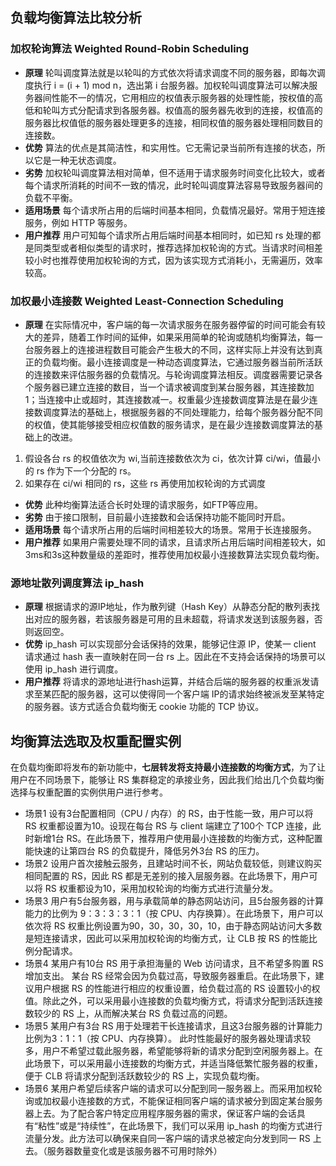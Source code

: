 ## 负载均衡算法比较分析

### 加权轮询算法 Weighted Round-Robin Scheduling
- **原理**
轮叫调度算法就是以轮叫的方式依次将请求调度不同的服务器，即每次调度执行 i = (i + 1) mod n，选出第 i 台服务器。加权轮叫调度算法可以解决服务器间性能不一的情况，它用相应的权值表示服务器的处理性能，按权值的高低和轮叫方式分配请求到各服务器。权值高的服务器先收到的连接，权值高的服务器比权值低的服务器处理更多的连接，相同权值的服务器处理相同数目的连接数。
- **优势**
算法的优点是其简洁性，和实用性。它无需记录当前所有连接的状态，所以它是一种无状态调度。
- **劣势**
加权轮叫调度算法相对简单，但不适用于请求服务时间变化比较大，或者每个请求所消耗的时间不一致的情况，此时轮叫调度算法容易导致服务器间的负载不平衡。
- **适用场景**
每个请求所占用的后端时间基本相同，负载情况最好。常用于短连接服务，例如 HTTP 等服务。
- **用户推荐**
用户可知每个请求所占用后端时间基本相同时，如已知 rs 处理的都是同类型或者相似类型的请求时，推荐选择加权轮询的方式。当请求时间相差较小时也推荐使用加权轮询的方式，因为该实现方式消耗小，无需遍历，效率较高。

### 加权最小连接数 Weighted Least-Connection Scheduling
- **原理**
在实际情况中，客户端的每一次请求服务在服务器停留的时间可能会有较大的差异，随着工作时间的延伸，如果采用简单的轮询或随机均衡算法，每一台服务器上的连接进程数目可能会产生极大的不同，这样实际上并没有达到真正的负载均衡。最小连接调度是一种动态调度算法，它通过服务器当前所活跃的连接数来评估服务器的负载情况。与轮询调度算法相反。调度器需要记录各个服务器已建立连接的数目，当一个请求被调度到某台服务器，其连接数加1；当连接中止或超时，其连接数减一。权重最少连接数调度算法是在最少连接数调度算法的基础上，根据服务器的不同处理能力，给每个服务器分配不同的权值，使其能够接受相应权值数的服务请求，是在最少连接数调度算法的基础上的改进。
 1. 假设各台 rs 的权值依次为 wi,当前连接数依次为 ci，依次计算 ci/wi，值最小的 rs 作为下一个分配的 rs。
 2. 如果存在 ci/wi 相同的 rs，这些 rs 再使用加权轮询的方式调度
- **优势**
此种均衡算法适合长时处理的请求服务，如FTP等应用。
- **劣势**
由于接口限制，目前最小连接数和会话保持功能不能同时开启。
- **适用场景**
每个请求所占用的后端时间相差较大的场景。常用于长连接服务。
- **用户推荐**
如果用户需要处理不同的请求，且请求所占用后端时间相差较大，如3ms和3s这种数量级的差距时，推荐使用加权最小连接数算法实现负载均衡。

### 源地址散列调度算法 ip_hash
- **原理**
根据请求的源IP地址，作为散列键（Hash Key）从静态分配的散列表找出对应的服务器，若该服务器是可用的且未超载，将请求发送到该服务器，否则返回空。
- **优势**
ip_hash 可以实现部分会话保持的效果，能够记住源 IP，使某一 client 请求通过 hash 表一直映射在同一台 rs 上。因此在不支持会话保持的场景可以使用 ip_hash 进行调度。
- **用户推荐**
将请求的源地址进行hash运算，并结合后端的服务器的权重派发请求至某匹配的服务器，这可以使得同一个客户端 IP的请求始终被派发至某特定的服务器。该方式适合负载均衡无 cookie 功能的 TCP 协议。

## 均衡算法选取及权重配置实例
在负载均衡即将发布的新功能中，**七层转发将支持最小连接数的均衡方式**，为了让用户在不同场景下，能够让 RS 集群稳定的承接业务，因此我们给出几个负载均衡选择与权重配置的实例供用户进行参考。
- 场景1
设有3台配置相同（CPU / 内存）的 RS，由于性能一致，用户可以将 RS 权重都设置为10。设现在每台 RS 与 client 端建立了100个 TCP 连接，此时新增1台 RS。在此场景下，推荐用户使用最小连接数的均衡方式，这种配置能快速的让第四台 RS 的负载提升，降低另外3台 RS 的压力。
- 场景2
设用户首次接触云服务，且建站时间不长，网站负载较低，则建议购买相同配置的 RS，因此 RS 都是无差别的接入层服务器。在此场景下，用户可以将 RS 权重都设为10，采用加权轮询的均衡方式进行流量分发。
- 场景3
用户有5台服务器，用与承载简单的静态网站访问，且5台服务器的计算能力的比例为 9：3：3：3：1（按 CPU、内存换算）。在此场景下，用户可以依次将 RS 权重比例设置为90，30，30，30，10，由于静态网站访问大多数是短连接请求，因此可以采用加权轮询的均衡方式，让 CLB 按 RS 的性能比例分配请求。
- 场景4
某用户有10台 RS 用于承担海量的 Web 访问请求，且不希望多购置 RS 增加支出。 某台 RS 经常会因为负载过高，导致服务器重启。在此场景下，建议用户根据 RS 的性能进行相应的权重设置，给负载过高的 RS 设置较小的权值。除此之外，可以采用最小连接数的负载均衡方式，将请求分配到活跃连接数较少的 RS 上，从而解决某台 RS 负载过高的问题。
- 场景5
某用户有3台 RS 用于处理若干长连接请求，且这3台服务器的计算能力比例为3：1：1（按 CPU、内存换算）。 此时性能最好的服务器处理请求较多，用户不希望过载此服务器，希望能够将新的请求分配到空闲服务器上。在此场景下，可以采用最小连接数的均衡方式，并适当降低繁忙服务器的权重，便于 CLB 将请求分配到活跃数较少的 RS 上，实现负载均衡。
- 场景6
某用户希望后续客户端的请求可以分配到同一服务器上。而采用加权轮询或加权最小连接数的方式，不能保证相同客户端的请求被分到固定某台服务器上去。为了配合客户特定应用程序服务器的需求，保证客户端的会话具有“粘性”或是“持续性”，在此场景下，我们可以采用 ip_hash 的均衡方式进行流量分发。此方法可以确保来自同一客户端的请求总被定向分发到同一 RS 上去。（服务器数量变化或是该服务器不可用时除外）
